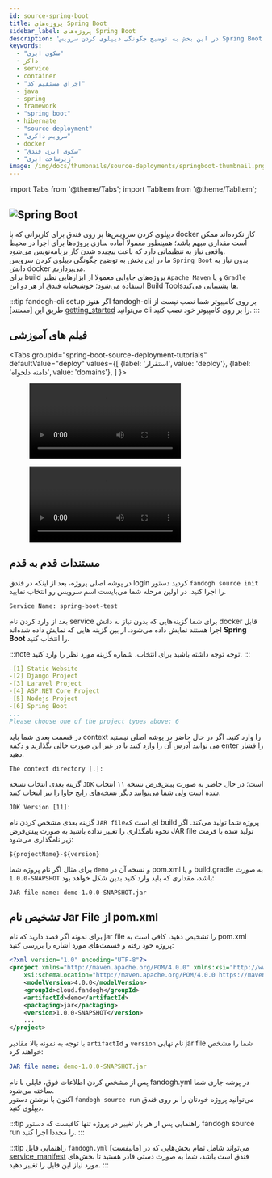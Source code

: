 ```yaml
---
id: source-spring-boot
title: پروژه‌های Spring Boot
sidebar_label: پروژه‌های Spring Boot 
description: 'در این بخش به توضیح چگونگی دیپلوی کردن سرویس Spring Boot بدون نیاز به دانش docker می‌پردازیم.'
keywords:
  - "سکوی ابری"
  - داکر
  - service
  - container
  - "اجرای مستقیم کد"
  - java
  - spring
  - framework
  - "spring boot"
  - hibernate
  - "source deployment"
  - "سرویس داکری"
  - docker
  - "سکوی ابری فندق"
  - "زیرساخت ابری"
image: /img/docs/thumbnails/source-deployments/springboot-thumbnail.png
---
```


import Tabs from '@theme/Tabs';
import TabItem from '@theme/TabItem';

## ![Spring Boot](/img/docs/spring-boot-banner.svg "Spring Boot")

دیپلوی کردن سرویس‌ها بر روی فندق برای کاربرانی که با docker کار نکرده‌اند ممکن است مقداری مبهم باشد؛ همینطور معمولا آماده سازی پروژه‌ها برای اجرا در محیط واقعی نیاز به تنظیماتی دارد که باعث پیچیده شدن کار برنامه‌نویس می‌شود.<br/>
ما در این بخش به توضیح چگونگی دیپلوی کردن سرویس `Spring Boot` بدون نیاز به دانش docker می‌پردازیم.<br/>
برای build پروژه‌های جاوایی معمولا از ابزار‌هایی نظیر `Apache Maven` و یا `Gradle` استفاده می‌شود؛ خوشبختانه فندق از هر دو این Build Toolsها پشتیبانی می‌کند. 
  
:::tip fandogh-cli setup
اگر هنوز fandogh-cli بر روی کامپیوتر شما نصب نیست از طریق این [مستند] [getting_started] می‌توانید cli را بر روی کامپیوتر خود نصب کنید.
:::

## فیلم های آموزشی

<Tabs
  groupId="spring-boot-source-deployment-tutorials"
  defaultValue="deploy"
  values={[
    {label: 'استقرار', value: 'deploy'},
    {label: 'دامنه دلخواه', value: 'domains'},
  ]
}>
<TabItem value="deploy">
<figure class="video-container">
  <video src="https://media.fandogh.cloud/tutorials/source-deployments/spring-boot/spring-source-deploy.mp4" controls></video>
</figure>
</TabItem>

<TabItem value="domains">
<figure class="video-container">
  <video src="https://media.fandogh.cloud/tutorials/source-deployments/spring-boot/spring-add-domain.mp4" controls></video>
</figure>
</TabItem>

</Tabs>


## مستندات قدم به قدم
  
در پوشه اصلی پروژه، بعد از اینکه در فندق login کردید دستور `fandogh source init` را اجرا کنید. در اولین مرحله شما می‌بایست اسم سرویس رو انتخاب نمایید.

```
Service Name: spring-boot-test  
```    
  
 بعد از وارد کردن نام service  برای شما گزینه‌هایی که بدون نیاز به دانش docker قابل اجرا هستند نمایش داده می‌شود. از بین گزینه هایی که نمایش داده شده‌اند **Spring Boot** را انتخاب کنید.  
  
:::note توجه
توجه داشته باشید  برای انتخاب، شماره گزینه مورد نظر را وارد کنید.
:::
  
```yaml {6}
-[1] Static Website
-[2] Django Project
-[3] Laravel Project
-[4] ASP.NET Core Project
-[5] Nodejs Project
-[6] Spring Boot
...
Please choose one of the project types above: 6
```  

در قسمت بعدی شما باید context را وارد کنید. اگر در حال حاضر در پوشه اصلی نیستید می توانید آدرس آن را وارد کنید یا در غیر این صورت خالی بگذارید و دکمه enter را فشار دهید.
  
```  
The context directory [.]:  
```  
  
گزینه بعدی انتخاب نسخه `JDK` است؛ در حال حاضر به صورت پیش‌فرض نسخه ۱۱ انتخاب شده است ولی شما می‌توانید دیگر نسخه‌های رایج جاوا را نیز انتخاب کنید.
  
```  
JDK Version [11]:
```  
  
 گزینه بعدی مشخص کردن نام ‍‍`JAR file`ای است که build پروژه شما تولید می‌کند. اگر نحوه نامگذاری را تغییر نداده باشید به صورت پیش‌فرض JAR file تولید شده با فرمت زیر نامگذاری می‌شود:
 
```
${projectName}-${version}
```


برای مثال اگر نام پروژه شما `demo` و نسخه آن در pom.xml و یا build.gradle به صورت `1.0.0-SNAPSHOT` باشد، مقداری که باید وارد کنید بدین شکل خواهد بود:

```
JAR file name: demo-1.0.0-SNAPSHOT.jar
```
 
## تشخیص نام Jar File از pom.xml
برای نمونه اگر قصد دارید که نام jar file را تشخیص دهید،‌ کافی است به pom.xml پروژه خود رفته و قسمت‌های مورد اشاره را بررسی کنید:

```xml {6,8}
<?xml version="1.0" encoding="UTF-8"?>
<project xmlns="http://maven.apache.org/POM/4.0.0" xmlns:xsi="http://www.w3.org/2001/XMLSchema-instance"
    xsi:schemaLocation="http://maven.apache.org/POM/4.0.0 https://maven.apache.org/xsd/maven-4.0.0.xsd">
    <modelVersion>4.0.0</modelVersion>
    <groupId>cloud.fandogh</groupId>
    <artifactId>demo</artifactId>
    <packaging>jar</packaging>
    <version>1.0.0-SNAPSHOT</version>
    ...
</project>
```
با توجه به نمونه بالا مقادیر `artifactId` و `version` نام نهایی jar file شما را مشخص خواهند کرد:
```yaml
JAR file name: demo-1.0.0-SNAPSHOT.jar
```

پس از مشخص کردن اطلاعات فوق، فایلی با نام fandogh.yml در پوشه جاری شما ساخته می‌شود.   
اکنون با نوشتن دستور `fandogh source run` می‌توانید پروژه خودتان را بر روی فندق دیپلوی کنید.  
  
:::tip راهنمایی
پس از هر بار تغییر در پروژه تنها کافیست که دستور fandogh source run را مجددا اجرا کنید.
:::

:::tip راهنمایی
فایل `fandogh.yml` می‌تواند شامل تمام بخش‌هایی که در [مانیفست] [service_manifest] فندق است باشد، شما به صورت دستی قادر هستید تا بخش‌های مورد نیاز این فایل را تغییر دهید.
:::

[getting_started]: /docs/preface/getting-started
[service_manifest]: /docs/services/service-manifest
